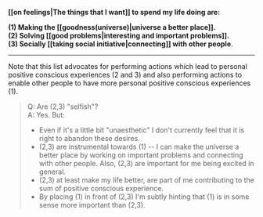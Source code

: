 **[[on feelings|The things that I want]] to spend my life doing are:**

**(1) Making the [[goodness(universe)|universe a better place]].** \
**(2) Solving [[good problems|interesting and important problems]].**\
**(3) Socially [[taking social initiative|connecting]] with other people**.

---

Note that this list advocates for performing actions which lead to personal positive conscious experiences (2 and 3) and also performing actions to enable other people to have more personal positive conscious experiences (1).

> Q: Are (2,3) "selfish"?\
> A: Yes. But: 
>  - Even if it's a little bit "unaesthetic" I don't currently feel that it is right to abandon these desires.
 > - (2,3) are instrumental towards (1) -- I can make the universe a better place by working on important problems and connecting with other people. Also, (2,3) are important for me being excited in general.
 > - (2,3) at least make my life better, are part of me contributing to the sum of positive conscious experience.
> - By placing (1) in front of (2,3) I'm subtly hinting that (1) is in some sense more important than (2,3).
